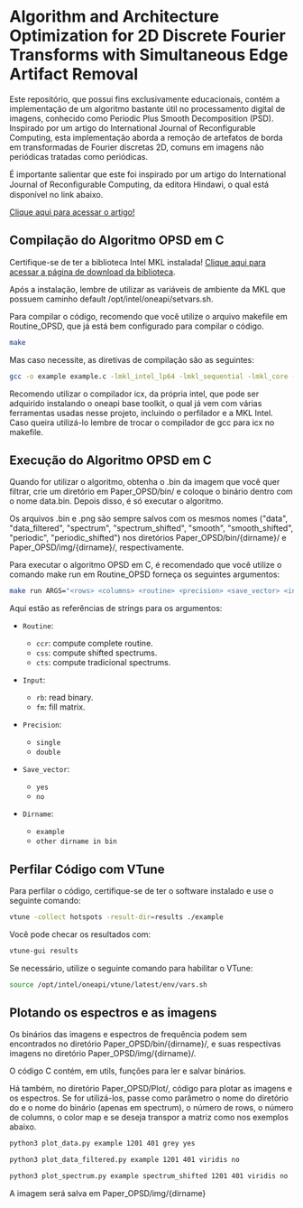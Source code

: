 # Algorithm and Architecture Optimization for 2D Discrete Fourier Transforms with Simultaneous Edge Artifact Removal

Este repositório, que possui fins exclusivamente educacionais, contém a implementação de um algoritmo bastante útil no processamento digital de imagens, conhecido como Periodic Plus Smooth Decomposition (PSD). Inspirado por um artigo do International Journal of Reconfigurable Computing, esta implementação aborda a remoção de artefatos de borda em transformadas de Fourier discretas 2D, comuns em imagens não periódicas tratadas como periódicas.

É importante salientar que este foi inspirado por um artigo do International Journal of Reconﬁgurable Computing, da editora Hindawi, o qual está disponível no link abaixo.

[Clique aqui para acessar o artigo!](https://onlinelibrary.wiley.com/doi/10.1155/2018/1403181)

## Compilação do Algoritmo OPSD em C

Certifique-se de ter a biblioteca Intel MKL instalada!
[Clique aqui para acessar a página de download da biblioteca](https://www.intel.com/content/www/us/en/developer/tools/oneapi/onemkl-download.html).

Após a instalação, lembre de utilizar as variáveis de ambiente da MKL que possuem caminho default /opt/intel/oneapi/setvars.sh.

Para compilar o código, recomendo que você utilize o arquivo makefile em Routine_OPSD, que já está bem configurado para compilar o código.
```bash
make
```

Mas caso necessite, as diretivas de compilação são as seguintes:

```bash
gcc -o example example.c -lmkl_intel_lp64 -lmkl_sequential -lmkl_core -lpthread -lm -ldl -qopenmp
```

Recomendo utilizar o compilador icx, da própria intel, que pode ser adquirido instalando o oneapi base toolkit, o qual já vem com várias ferramentas usadas nesse projeto, incluindo o perfilador e a MKL Intel. Caso queira utilizá-lo lembre de trocar o compilador de gcc para icx no makefile.

## Execução do Algoritmo OPSD em C

Quando for utilizar o algoritmo, obtenha o .bin da imagem que você quer filtrar, crie um diretório em Paper_OPSD/bin/ e coloque o binário dentro com o nome data.bin. Depois disso, é só executar o algoritmo.

Os arquivos .bin e .png são sempre salvos com os mesmos nomes ("data", "data_filtered", "spectrum", "spectrum_shifted", "smooth", "smooth_shifted", "periodic", "periodic_shifted") nos diretórios Paper_OPSD/bin/{dirname}/ e Paper_OPSD/img/{dirname}/, respectivamente. 

Para executar o algoritmo OPSD em C, é recomendado que você utilize o comando make run em Routine_OPSD forneça os seguintes argumentos: 

```bash
make run ARGS="<rows> <columns> <routine> <precision> <save_vector> <input> <dirname> <seed>"
```

Aqui estão as referências de strings para os argumentos:

- `Routine`:
  - `ccr`: compute complete routine.
  - `css`: compute shifted spectrums.
  - `cts`: compute tradicional spectrums.

- `Input`:
  - `rb`: read binary.
  - `fm`: fill matrix.
  
- `Precision`:
  - `single`
  - `double`

- `Save_vector`:
  - `yes`
  - `no`

- `Dirname`:
  - `example`
  - `other dirname in bin`


## Perfilar Código com VTune

Para perfilar o código, certifique-se de ter o software instalado e use o seguinte comando:

```bash
vtune -collect hotspots -result-dir=results ./example
```

Você pode checar os resultados com:

```bash
vtune-gui results
```

Se necessário, utilize o seguinte comando para habilitar o VTune:

```bash
source /opt/intel/oneapi/vtune/latest/env/vars.sh
```

## Plotando os espectros e as imagens

Os binários das imagens e espectros de frequência podem sem encontrados no diretório Paper_OPSD/bin/{dirname}/, e suas respectivas imagens no diretório Paper_OPSD/img/{dirname}/.

O código C contém, em utils, funções para ler e salvar binários.

Há também, no diretório Paper_OPSD/Plot/, código para plotar as imagens e os espectros. Se for utilizá-los, passe como parâmetro o nome do diretório do e o nome do binário (apenas em spectrum), o número de rows, o número de columns, o color map e se deseja transpor a matriz como nos exemplos abaixo.

```bash
python3 plot_data.py example 1201 401 grey yes

python3 plot_data_filtered.py example 1201 401 viridis no

python3 plot_spectrum.py example spectrum_shifted 1201 401 viridis no


```

A imagem será salva em Paper_OPSD/img/{dirname}